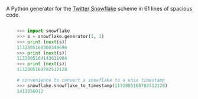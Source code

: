 A Python generator for the [Twitter
Snowflake](https://github.com/twitter/snowflake) scheme in 61 lines of spacious
code.

```python

    >>> import snowflake
    >>> s = snowflake.generator(1, 1)
    >>> print (next(s))
    1132805160360349696
    >>> print (next(s))
    1132805164143611904
    >>> print (next(s))
    1132805168782512128

    # convenience to convert a snowflake to a unix timestamp
    >>> snowflake.snowflake_to_timestamp(1132805168782512128)
    1413056012
```
